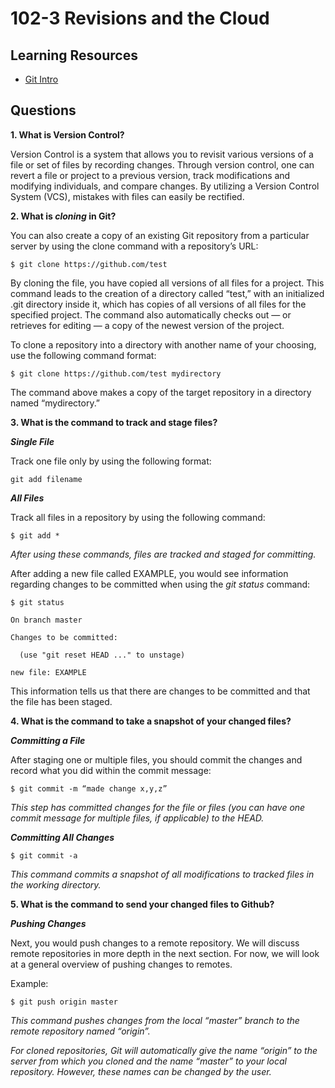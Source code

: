 # 102-3 Revisions and the Cloud  

## Learning Resources
* [Git Intro](https://blog.udemy.com/git-tutorial-a-comprehensive-guide/)

## Questions

**1. What is Version Control?**

Version Control is a system that allows you to revisit various versions of a file or set of files by recording changes. Through version control, one can revert a file or project to a previous version, track modifications and modifying individuals, and compare changes. By utilizing a Version Control System (VCS), mistakes with files can easily be rectified.

**2. What is *cloning* in Git?**  

You can also create a copy of an existing Git repository from a particular server by using the clone command with a repository’s URL:

    $ git clone https://github.com/test

By cloning the file, you have copied all versions of all files for a project. This command leads to the creation of a directory called “test,” with an initialized .git directory inside it, which has copies of all versions of all files for the specified project. The command also automatically checks out — or retrieves for editing — a copy of the newest version of the project.

To clone a repository into a directory with another name of your choosing, use the following command format:

    $ git clone https://github.com/test mydirectory

The command above makes a copy of the target repository in a directory named “mydirectory.”


**3. What is the command to track and stage files?**  

***Single File***

Track one file only by using the following format:

    git add filename

***All Files***

Track all files in a repository by using the following command:

    $ git add *

*After using these commands, files are tracked and staged for committing.*

After adding a new file called EXAMPLE, you would see information regarding changes to be committed when using the *git status* command:

    $ git status

    On branch master

    Changes to be committed:

      (use "git reset HEAD ..." to unstage)

    new file: EXAMPLE

This information tells us that there are changes to be committed and that the file has been staged.

**4. What is the command to take a snapshot of your changed files?**  

***Committing a File***

After staging one or multiple files, you should commit the changes and record what you did within the commit message:

    $ git commit -m “made change x,y,z”

*This step has committed changes for the file or files (you can have one commit message for multiple files, if applicable) to the HEAD.*  

***Committing All Changes***

    $ git commit -a

*This command commits a snapshot of all modifications to tracked files in the working directory.*

**5. What is the command to send your changed files to Github?**  

***Pushing Changes***

Next, you would push changes to a remote repository. We will discuss remote repositories in more depth in the next section. For now, we will look at a general overview of pushing changes to remotes.

Example:

    $ git push origin master

*This command pushes changes from the local “master” branch to the remote repository named “origin”.*

*For cloned repositories, Git will automatically give the name “origin” to the server from which you cloned and the name “master” to your local repository. However, these names can be changed by the user.*